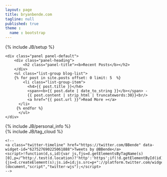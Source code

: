 ```yaml
---
layout: page
title: bryanbende.com
tagline: null
published: true
theme :
  name : bootstrap
---
```


{% include JB/setup %}

<div class="row">
  <div class="col-md-8">

    <div class="panel panel-default">
        <div class="panel-heading">
            <h2 class="panel-title"><b>Recent Posts</b></h2>
        </div>
        <ul class="list-group blog-list">
        {% for post in site.posts offset: 0 limit: 5  %}
            <li class="list-group-item">
              <h4>{{ post.title }}</h4>
              <span><b>{{ post.date | date_to_string }}</b></span> -
              {{ post.content | strip_html | truncatewords:30}}<br/>
              <a href="{{ post.url }}">Read More »</a>
          </li>
         {% endfor %}
          </ul>
    </div>

  </div>

  <div class="col-md-4">
    {% include JB/personal_info %}
    <div class="well">
      {% include JB/tag_cloud %}
      <div class='clear'></div>
    </div>

    <!--
    <a class="twitter-timeline" href="https://twitter.com/BBende" data-widget-id="627527690225061888">Tweets by @BBende</a>
    <script>!function(d,s,id){var js,fjs=d.getElementsByTagName(s)[0],p=/^http:/.test(d.location)?'http':'https';if(!d.getElementById(id)){js=d.createElement(s);js.id=id;js.src=p+"://platform.twitter.com/widgets.js";fjs.parentNode.insertBefore(js,fjs);}}(document,"script","twitter-wjs");</script>
    -->
  </div>
</div>
